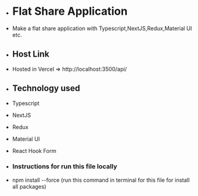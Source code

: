 - # Flat Share Application
- Make a flat share application with Typescript,NextJS,Redux,Material UI etc.

- ## Host Link
- Hosted in Vercel => http://localhost:3500/api/

- ## Technology used
- Typescript
- NextJS
- Redux
- Material UI
- React Hook Form

- ### Instructions for run this file locally
- npm install --force (run this command in terminal for this file for install all packages)
